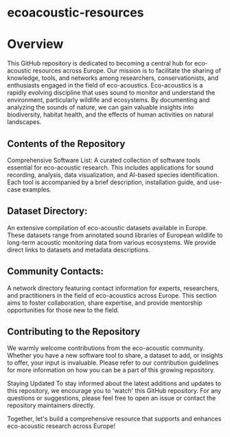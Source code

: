 # ecoacoustic-resources

# Overview

This GitHub repository is dedicated to becoming a central hub for eco-acoustic resources across Europe. Our mission is to facilitate the sharing of knowledge, tools, and networks among researchers, conservationists, and enthusiasts engaged in the field of eco-acoustics. Eco-acoustics is a rapidly evolving discipline that uses sound to monitor and understand the environment, particularly wildlife and ecosystems. By documenting and analyzing the sounds of nature, we can gain valuable insights into biodiversity, habitat health, and the effects of human activities on natural landscapes.

## Contents of the Repository

Comprehensive Software List: A curated collection of software tools essential for eco-acoustic research. This includes applications for sound recording, analysis, data visualization, and AI-based species identification. Each tool is accompanied by a brief description, installation guide, and use-case examples.

## Dataset Directory: 

An extensive compilation of eco-acoustic datasets available in Europe. These datasets range from annotated sound libraries of European wildlife to long-term acoustic monitoring data from various ecosystems. We provide direct links to datasets and metadata descriptions.

## Community Contacts: 

A network directory featuring contact information for experts, researchers, and practitioners in the field of eco-acoustics across Europe. This section aims to foster collaboration, share expertise, and provide mentorship opportunities for those new to the field.

## Contributing to the Repository
We warmly welcome contributions from the eco-acoustic community. Whether you have a new software tool to share, a dataset to add, or insights to offer, your input is invaluable. Please refer to our contribution guidelines for more information on how you can be a part of this growing repository.

Staying Updated
To stay informed about the latest additions and updates to this repository, we encourage you to 'watch' this GitHub repository. For any questions or suggestions, please feel free to open an issue or contact the repository maintainers directly.

Together, let's build a comprehensive resource that supports and enhances eco-acoustic research across Europe!
